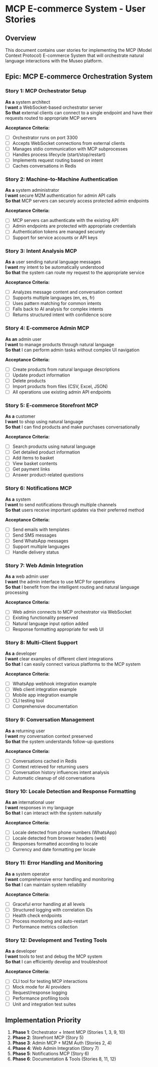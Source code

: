 # MCP E-commerce System - User Stories

## Overview
This document contains user stories for implementing the MCP (Model Context Protocol) E-commerce System that will orchestrate natural language interactions with the Museo platform.

## Epic: MCP E-commerce Orchestration System

### Story 1: MCP Orchestrator Setup
**As a** system architect  
**I want** a WebSocket-based orchestrator server  
**So that** external clients can connect to a single endpoint and have their requests routed to appropriate MCP servers

**Acceptance Criteria:**
- [ ] Orchestrator runs on port 3300
- [ ] Accepts WebSocket connections from external clients
- [ ] Manages stdio communication with MCP subprocesses
- [ ] Handles process lifecycle (start/stop/restart)
- [ ] Implements request routing based on intent
- [ ] Caches conversations in Redis

### Story 2: Machine-to-Machine Authentication
**As a** system administrator  
**I want** secure M2M authentication for admin API calls  
**So that** MCP servers can securely access protected admin endpoints

**Acceptance Criteria:**
- [ ] MCP servers can authenticate with the existing API
- [ ] Admin endpoints are protected with appropriate credentials
- [ ] Authentication tokens are managed securely
- [ ] Support for service accounts or API keys

### Story 3: Intent Analysis MCP
**As a** user sending natural language messages  
**I want** my intent to be automatically understood  
**So that** the system can route my request to the appropriate service

**Acceptance Criteria:**
- [ ] Analyzes message content and conversation context
- [ ] Supports multiple languages (en, es, fr)
- [ ] Uses pattern matching for common intents
- [ ] Falls back to AI analysis for complex intents
- [ ] Returns structured intent with confidence score

### Story 4: E-commerce Admin MCP
**As an** admin user  
**I want** to manage products through natural language  
**So that** I can perform admin tasks without complex UI navigation

**Acceptance Criteria:**
- [ ] Create products from natural language descriptions
- [ ] Update product information
- [ ] Delete products
- [ ] Import products from files (CSV, Excel, JSON)
- [ ] All operations use existing admin API endpoints

### Story 5: E-commerce Storefront MCP
**As a** customer  
**I want** to shop using natural language  
**So that** I can find products and make purchases conversationally

**Acceptance Criteria:**
- [ ] Search products using natural language
- [ ] Get detailed product information
- [ ] Add items to basket
- [ ] View basket contents
- [ ] Get payment links
- [ ] Answer product-related questions

### Story 6: Notifications MCP
**As a** system  
**I want** to send notifications through multiple channels  
**So that** users receive important updates via their preferred method

**Acceptance Criteria:**
- [ ] Send emails with templates
- [ ] Send SMS messages
- [ ] Send WhatsApp messages
- [ ] Support multiple languages
- [ ] Handle delivery status

### Story 7: Web Admin Integration
**As a** web admin user  
**I want** the admin interface to use MCP for operations  
**So that** I benefit from the intelligent routing and natural language processing

**Acceptance Criteria:**
- [ ] Web admin connects to MCP orchestrator via WebSocket
- [ ] Existing functionality preserved
- [ ] Natural language input option added
- [ ] Response formatting appropriate for web UI

### Story 8: Multi-Client Support
**As a** developer  
**I want** clear examples of different client integrations  
**So that** I can easily connect various platforms to the MCP system

**Acceptance Criteria:**
- [ ] WhatsApp webhook integration example
- [ ] Web client integration example
- [ ] Mobile app integration example
- [ ] CLI testing tool
- [ ] Comprehensive documentation

### Story 9: Conversation Management
**As a** returning user  
**I want** my conversation context preserved  
**So that** the system understands follow-up questions

**Acceptance Criteria:**
- [ ] Conversations cached in Redis
- [ ] Context retrieved for returning users
- [ ] Conversation history influences intent analysis
- [ ] Automatic cleanup of old conversations

### Story 10: Locale Detection and Response Formatting
**As an** international user  
**I want** responses in my language  
**So that** I can interact with the system naturally

**Acceptance Criteria:**
- [ ] Locale detected from phone numbers (WhatsApp)
- [ ] Locale detected from browser headers (web)
- [ ] Responses formatted according to locale
- [ ] Currency and date formatting per locale

### Story 11: Error Handling and Monitoring
**As a** system operator  
**I want** comprehensive error handling and monitoring  
**So that** I can maintain system reliability

**Acceptance Criteria:**
- [ ] Graceful error handling at all levels
- [ ] Structured logging with correlation IDs
- [ ] Health check endpoints
- [ ] Process monitoring and auto-restart
- [ ] Performance metrics collection

### Story 12: Development and Testing Tools
**As a** developer  
**I want** tools to test and debug the MCP system  
**So that** I can efficiently develop and troubleshoot

**Acceptance Criteria:**
- [ ] CLI tool for testing MCP interactions
- [ ] Mock mode for AI providers
- [ ] Request/response logging
- [ ] Performance profiling tools
- [ ] Unit and integration test suites

## Implementation Priority
1. **Phase 1**: Orchestrator + Intent MCP (Stories 1, 3, 9, 10)
2. **Phase 2**: Storefront MCP (Story 5)
3. **Phase 3**: Admin MCP + M2M Auth (Stories 2, 4)
4. **Phase 4**: Web Admin Integration (Story 7)
5. **Phase 5**: Notifications MCP (Story 6)
6. **Phase 6**: Documentation & Tools (Stories 8, 11, 12)
